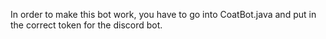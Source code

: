 In order to make this bot work, you have to go into CoatBot.java and put in the correct token for the discord bot.
